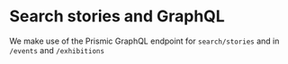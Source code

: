 # Search stories and GraphQL

We make use of the Prismic GraphQL endpoint for `search/stories` and in `/events` and `/exhibitions`